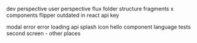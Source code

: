 dev perspective
user perspective
flux
folder structure
fragments x components
flipper outdated in react
api key



modal error
error loading api
splash
icon
hello component
language
tests
second screen - other places
